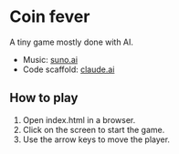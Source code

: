 # Coin fever

A tiny game mostly done with AI.

- Music: [suno.ai](https://suno.com)
- Code scaffold: [claude.ai](https://claude.ai)

## How to play

1. Open index.html in a browser.
2. Click on the screen to start the game.
3. Use the arrow keys to move the player.
